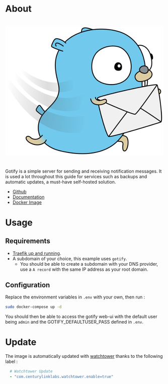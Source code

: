 # About

#

<p align="center">
    <a href="https://gotify.net/docs/index">
        <img src="https://github.com/JuanRodenas/Docker-container-selfhosted/blob/main/gotify/gotify.png" alt="gotify">
    </a>
    <br>
</p>
<!-- markdownlint-enable MD033 -->

#

Gotify is a simple server for sending and receiving notification messages. It is used a lot throughout this guide for services such as backups and automatic updates, a must-have self-hosted solution.

* [Github](https://github.com/gotify/server)
* [Documentation](https://gotify.net/docs/index)
* [Docker Image](https://hub.docker.com/r/gotify/server)

# Usage

## Requirements
- [Traefik up and running](../traefik).
- A subdomain of your choice, this example uses `gotify`.
    - You should be able to create a subdomain with your DNS provider, use a `A record` with the same IP address as your root domain.

## Configuration

Replace the environment variables in `.env` with your own, then run :

```bash
sudo docker-compose up -d
```

You should then be able to access the gotify web-ui with the default user being `admin` and the GOTIFY_DEFAULTUSER_PASS defined in `.env`.

# Update

The image is automatically updated with [watchtower](../watchtower) thanks to the following label :

```yaml
  # Watchtower Update
  - "com.centurylinklabs.watchtower.enable=true"
```